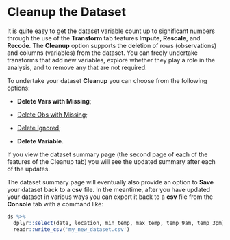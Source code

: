 # Cleanup the Dataset

It is quite easy to get the dataset variable count up to significant
numbers through the use of the **Transform** tab features **Impute**,
**Rescale**, and **Recode**. The **Cleanup** option supports the
deletion of rows (observations) and columns (variables) from the
dataset. You can freely undertake transforms that add new variables,
explore whether they play a role in the analysis, and to remove any
that are not required.

To undertake your dataset **Cleanup** you can choose from the
following options:

+ **Delete Vars with Missing**;

+ [Delete Obs with Missing](https://survivor.togaware.com/datascience/drop-obs-with-missing-values.html);

+ [Delete Ignored](https://survivor.togaware.com/datascience/drop-columns.html);

+ **Delete Variable**.

If you view the dataset summary page (the second page of each of the
features of the Cleanup tab) you will see the updated summary after
each of the updates.

The dataset summary page will eventually also provide an option to
**Save** your dataset back to a **csv** file. In the meantime, after
you have updated your dataset in various ways you can export it back
to a **csv** file from the **Console** tab with a command like:

```r
ds %>%
  dplyr::select(date, location, min_temp, max_temp, temp_9am, temp_3pm) %>%
  readr::write_csv('my_new_dataset.csv')
```

>
